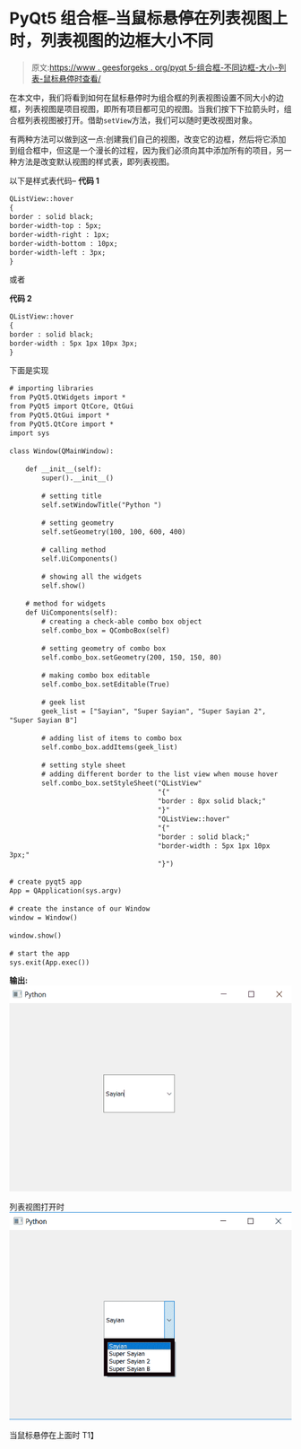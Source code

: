 # PyQt5 组合框–当鼠标悬停在列表视图上时，列表视图的边框大小不同

> 原文:[https://www . geesforgeks . org/pyqt 5-组合框-不同边框-大小-列表-鼠标悬停时查看/](https://www.geeksforgeeks.org/pyqt5-combo-box-different-border-size-to-list-view-when-mouse-hover-over-it/)

在本文中，我们将看到如何在鼠标悬停时为组合框的列表视图设置不同大小的边框，列表视图是项目视图，即所有项目都可见的视图。当我们按下下拉箭头时，组合框列表视图被打开。借助`setView`方法，我们可以随时更改视图对象。

有两种方法可以做到这一点:创建我们自己的视图，改变它的边框，然后将它添加到组合框中，但这是一个漫长的过程，因为我们必须向其中添加所有的项目，另一种方法是改变默认视图的样式表，即列表视图。

以下是样式表代码–
**代码 1**

```
QListView::hover
{
border : solid black;
border-width-top : 5px;
border-width-right : 1px;
border-width-bottom : 10px;
border-width-left : 3px;
}

```

或者

**代码 2**

```
QListView::hover
{
border : solid black;
border-width : 5px 1px 10px 3px;
}

```

下面是实现

```
# importing libraries
from PyQt5.QtWidgets import * 
from PyQt5 import QtCore, QtGui
from PyQt5.QtGui import * 
from PyQt5.QtCore import * 
import sys

class Window(QMainWindow):

    def __init__(self):
        super().__init__()

        # setting title
        self.setWindowTitle("Python ")

        # setting geometry
        self.setGeometry(100, 100, 600, 400)

        # calling method
        self.UiComponents()

        # showing all the widgets
        self.show()

    # method for widgets
    def UiComponents(self):
        # creating a check-able combo box object
        self.combo_box = QComboBox(self)

        # setting geometry of combo box
        self.combo_box.setGeometry(200, 150, 150, 80)

        # making combo box editable
        self.combo_box.setEditable(True)

        # geek list
        geek_list = ["Sayian", "Super Sayian", "Super Sayian 2", "Super Sayian B"]

        # adding list of items to combo box
        self.combo_box.addItems(geek_list)

        # setting style sheet
        # adding different border to the list view when mouse hover
        self.combo_box.setStyleSheet("QListView"
                                     "{"
                                     "border : 8px solid black;"
                                     "}"
                                     "QListView::hover"
                                     "{"
                                     "border : solid black;"
                                     "border-width : 5px 1px 10px 3px;"
                                     "}")

# create pyqt5 app
App = QApplication(sys.argv)

# create the instance of our Window
window = Window()

window.show()

# start the app
sys.exit(App.exec())
```

**输出:**
![](img/1d403cf5568fd53578881d788ffe2755.png)

列表视图打开时
![](img/22cd6ae2a18e85a218a39d1ef259ba4a.png)

当鼠标悬停在上面时
T1】